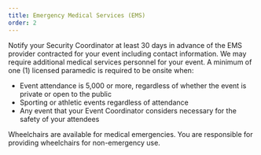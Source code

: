 ```yaml
---
title: Emergency Medical Services (EMS)
order: 2
---
```


Notify your Security Coordinator at least 30 days in advance of the EMS provider contracted for your event including contact information. We may require additional medical services personnel for your event. A minimum of one (1) licensed paramedic is required to be onsite when:

- Event attendance is 5,000 or more, regardless of whether the event is private or open to the public
- Sporting or athletic events regardless of attendance
- Any event that your Event Coordinator considers necessary for the safety of your attendees

Wheelchairs are available for medical emergencies. You are responsible for providing wheelchairs for non-emergency use.
